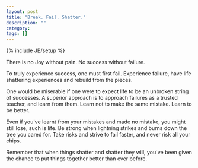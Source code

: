 ```yaml
---
layout: post
title: "Break. Fail. Shatter."
description: ""
category:
tags: []
---
```

{% include JB/setup %}

There is no Joy without pain. No success without failure.

To truly experience success, one must first fail. Experience failure,
have life shattering experiences and rebuild from the pieces.

One would be miserable if one were to expect life to be an unbroken
string of successes. A superior approach is to approach failures as
a trusted teacher, and learn from them. Learn not to make the same
mistake. Learn to be better.

Even if you've learnt from your mistakes and made no mistake, you might
still lose, such is life. Be strong when lightning strikes and burns
down the tree you cared for. Take risks and strive to fail faster, and
never risk all your chips.

Remember that when things shatter and shatter they will, you've been
given the chance to put things together better than ever before.